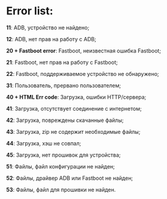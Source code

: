 # Error list:

**11**: ADB, устройство не найдено;

**12**: ADB, нет прав на работу с ADB;

**20 + Fastboot error**: Fastboot, неизвестная ошибка Fastboot;

**21**: Fastboot, нет прав на работу с Fastboot;

**22**: Fastboot, поддерживаемое устройство не обнаружено;

**31**: Пользователь, прервано пользователем;

**40 + HTML Err code**: Загрузка, ошибки HTTP/сервера;

**41**: Загрузка, отсутствует соединение с интернетом;

**42**: Загрузка, повреждены скачанные файлы;

**43**: Загрузка, zip не содержит необходимые файлы;

**44**: Загрузка, хэш не совпал;

**45**: Загрузка, нет прошивок для устройства;

**51**: Файлы, файл конфигурации не найден;

**52**: Файлы, драйвер ADB или Fastboot не найден;

**53**: Файлы, файл для прошивки не найден.
